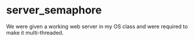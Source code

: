 # server_semaphore
We were given a working web server in my OS class and were required to make it multi-threaded.
